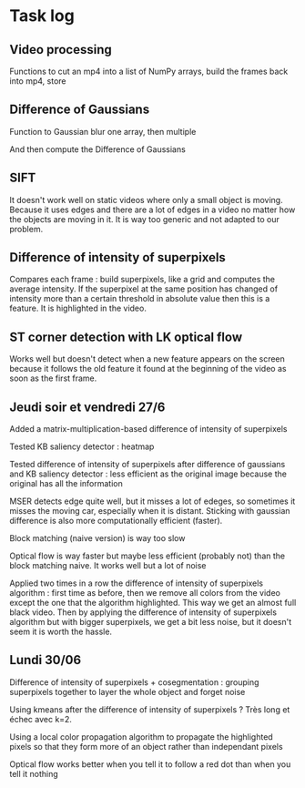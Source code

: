 # Task log

## Video processing

Functions to cut an mp4 into a list of NumPy arrays, build the frames back into mp4, store

## Difference of Gaussians

Function to Gaussian blur one array, then multiple

And then compute the Difference of Gaussians

## SIFT

It doesn't work well on static videos where only a small object is moving. Because it uses edges and there are a lot of edges in a video no matter how the objects are moving in it. It is way too generic and not adapted to our problem.

## Difference of intensity of superpixels

Compares each frame : build superpixels, like a grid and computes the average intensity. If the superpixel at the same position has changed of intensity more than a certain threshold in absolute value then this is a feature. It is highlighted in the video.

## ST corner detection with LK optical flow

Works well but doesn't detect when a new feature appears on the screen because it follows the old feature it found at the beginning of the video as soon as the first frame.

## Jeudi soir et vendredi 27/6

Added a matrix-multiplication-based difference of intensity of superpixels

Tested KB saliency detector : heatmap

Tested difference of intensity of superpixels after difference of gaussians and KB saliency detector : less efficient as the original image because the original has all the information

MSER detects edge quite well, but it misses a lot of edeges, so sometimes it misses the moving car, especially when it is distant. Sticking with gaussian difference is also more computationally efficient (faster).

Block matching (naive version) is way too slow

Optical flow is way faster but maybe less efficient (probably not) than the block matching naive. It works well but a lot of noise

Applied two times in a row the difference of intensity of superpixels algorithm : first time as before, then we remove all colors from the video except the one that the algorithm highlighted. This way we get an almost full black video. Then by applying the difference of intensity of superpixels algorithm but with bigger superpixels, we get a bit less noise, but it doesn't seem it is worth the hassle.

## Lundi 30/06

Difference of intensity of superpixels + cosegmentation : grouping superpixels together to layer the whole object and forget noise

Using kmeans after the difference of intensity of superpixels ? Très long et échec avec k=2.

Using a local color propagation algorithm to propagate the highlighted pixels so that they form more of an object rather than independant pixels

Optical flow works better when you tell it to follow a red dot than when you tell it nothing
